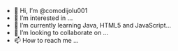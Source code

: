 - 👋 Hi, I’m @comodijolu001
- 👀 I’m interested in ...
- 🌱 I’m currently learning Java, HTML5 and JavaScript...
- 💞️ I’m looking to collaborate on ...
- 📫 How to reach me ...

<!---
comodijolu001/comodijolu001 is a ✨ special ✨ repository because its `README.md` (this file) appears on your GitHub profile.
You can click the Preview link to take a look at your changes.
--->
